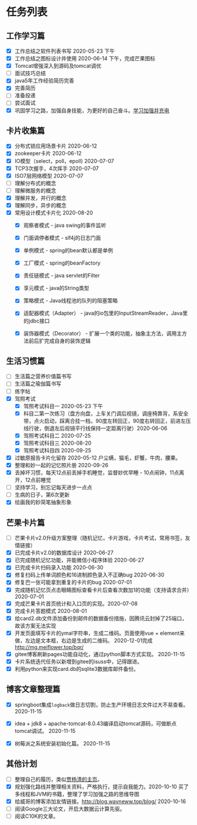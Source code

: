 # 任务列表
## 工作学习篇
- [x] 工作总结之软件列表书写 2020-05-23 下午
- [x] 工作总结之图标设计并使用 2020-06-14 下午，完成芒果图标
- [x] Tomcat增强深入到源码及tomcat调优
- [ ] 面试技巧总结
- [x] java5年工作经验简历完善
- [x] 完善简历
- [ ] 准备投递
- [ ] 尝试面试
- [x] 巩固学习之路，加强自身技能，为更好的自己奋斗。[学习加强并充电](https://www.processon.com/mindmap/5f22514fe0b34d54dad4cd6e)

## 卡片收集篇
- [x] 分布式锁应用场景卡片 2020-06-12
- [x] zookeeper卡片 2020-06-12
- [x] IO模型（select，poll，epoll)  2020-07-07
- [x] TCP3次握手，4次挥手 2020-07-07
- [x] ISO7层网络模型 2020-07-07
- [ ] 理解分布式的概念
- [ ] 理解微服务的概念
- [x] 理解并发，并行的概念
- [x] 理解同步，异步的概念
- [x] 常用设计模式卡片化 2020-08-20
	- [x] 观察者模式 - java swing的事件监听
	- [x] 门面调停者模式 - slf4j的日志门面
	- [x] 单例模式 - spring的bean默认都是单例
	- [x] 工厂模式 - spring的beanFactory
	- [x] 责任链模式 - java servlet的Filter
	- [x] 享元模式 - java的String类型
	- [x] 策略模式 - Java线程池的队列的阻塞策略
	- [x] 适配器模式（Adapter） -  java的io包里的InputStreamReader，Java里的jdbc接口
	- [x] 装饰器模式（Decorator） - 扩展一个类的功能，抽象主方法，调用主方法前后扩完成自身的装饰逻辑


## 生活习惯篇
- [ ] 生活篇之营养价值篇书写
- [ ] 生活篇之瑜伽篇书写
- [ ] 练字帖
- [x] 驾照考试
	- [x] 驾照考试科目一  2020-05-23 下午
	- [x] 科目二第一次练习（盘方向盘，上车关门调后视镜，调座椅靠背，系安全带，点火启动，踩离合挂一档，90度左转回正，90度右转回正，前进左压线行驶，倒退左后视镜平行线保持一定距离行驶）2020-06-06
	- [x] 驾照考试科目二  2020-07-25
	- [x] 驾照考试科目三  2020-08-20
	- [x] 驾照考试科目四  2020-09-25
- [x] 过敏原报告卡片化留存  2020-05-12 户尘螨，猫毛，虾蟹，牛肉，腰果。
- [x] 整理和妙一起的记忆照片册 2020-09-26
- [x] 丢掉坏习惯，每天12点前丢掉手机睡觉，监督妙优早睡 - 10点闹钟，11点离开，12点前睡觉
- [ ] 坚持学习，别忘记每天进步一点点
- [ ] 生病的日子，第6次更新
- [x] 绘画我的妙简笔抽象形象

## 芒果卡片篇
- [ ] 芒果卡片v2.0升级方案整理（随机记忆，卡片游戏，卡片考试，常用书签，友情链接）
- [x] 已完成卡片v2.0的数据库设计 2020-06-27
- [x] 已完成随机记忆功能，并能微信小程序体验 2020-06-27
- [x] 已完成卡片扫码录入功能 2020-06-30
- [x] 修复扫码上传单词颜色和16进制颜色录入不正确bug 2020-06-30
- [x] 修复巴一张可能拿到重复的卡片的bug 2020-07-01
- [x] 完成随机记忆页点击眼睛图标查看卡片后查看次数加1的功能（支持请求合并）2020-07-01
- [x] 完成芒果卡片首页统计和入口页的实现。2020-07-08
- [x] 完成卡片答题模式 2020-08-01
- [x] 给card2.db文件添加备份到邮件的数据备份措施，因腾讯云封掉了25端口，故该方案无法实现 
- [x] 开发页面填写卡片的ymal字符串，生成二维码。页面使用vue + element来做，左边是文本框，右边是生成的二维码。 2020-12-01完成 http://mg.meiflower.top/bqr/
- [x] gitee博客刷新pages功能自动化，通过python脚本方式实现。 2020-11-15
- [x] 卡片系统迭代任务以新增到gitee的isuss中，记得跟进。
- [x] 利用python来实现card.db的sqlite3数据库邮件备份。

## 博客文章整理篇
- [x] springboot集成`logback`做日志切割，防止生产环境日志文件过大不易查看。 2020-11-15
- [x] idea + jdk8 + apache-tomcat-8.0.43编译启动tomcat源码，可做断点tomcat调试。 2020-11-15
- [x] 树莓派之系统安装初始化篇。 2020-11-15


## 其他计划
- [ ] 整理自己的履历，类似[贾杨清的主页](http://daggerfs.com/)。
- [x] 规划强化路线并整理相关资料，严格执行，提示自我能力。2020-10-10 买了多线程和JVM的书籍，整理了学习加强之路的思维导图
- [x] 给威哥的博客添加友情链接。http://blog.wayneww.top/blog/ 2020-10-16
- [ ] 阅读Google三大论文，开启大数据云计算先驱。
- [ ] 阅读C10K的文章。